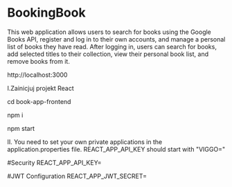 # BookingBook

This web application allows users to search for books using the Google Books API, register and log in to their own
accounts, and manage a personal list of books they have read. After logging in, users can search for books, add selected
titles to their collection, view their personal book list, and remove books from it.

http://localhost:3000

I.Zainicjuj projekt React

cd book-app-frontend

npm i

npm start

II. You need to set your own private applications in the application.properties file.
REACT_APP_API_KEY should start with "VIGGO="

#Security
REACT_APP_API_KEY=

#JWT Configuration
REACT_APP_JWT_SECRET=
